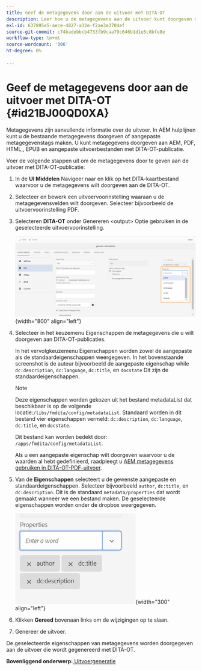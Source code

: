 ```yaml
---
title: Geef de metagegevens door aan de uitvoer met DITA-OT
description: Leer hoe u de metagegevens aan de uitvoer kunt doorgeven met DITA-OT
exl-id: 637895e5-aece-4827-a32e-f2ae3e3704ef
source-git-commit: c74badebbcb4733fb9caa79c646b1d1e5c8bfe8e
workflow-type: tm+mt
source-wordcount: '306'
ht-degree: 0%

---
```


# Geef de metagegevens door aan de uitvoer met DITA-OT {#id21BJ00QD0XA}

Metagegevens zijn aanvullende informatie over de uitvoer. In AEM hulplijnen kunt u de bestaande metagegevens doorgeven of aangepaste metagegevenstags maken. U kunt metagegevens doorgeven aan AEM, PDF, HTML,, EPUB en aangepaste uitvoerbestanden met DITA-OT-publicatie.

Voer de volgende stappen uit om de metagegevens door te geven aan de uitvoer met DITA-OT-publicatie:

1. In de **UI Middelen** Navigeer naar en klik op het DITA-kaartbestand waarvoor u de metagegevens wilt doorgeven aan de DITA-OT.
1. Selecteer en bewerk een uitvoervoorinstelling waaraan u de metagegevensvelden wilt doorgeven. Selecteer bijvoorbeeld de uitvoervoorinstelling PDF.
1. Selecteren **DITA-OT** onder Genereren &lt;output> Optie gebruiken in de geselecteerde uitvoervoorinstelling.

   ![](images/custom-meta-data-output-preset.png){width="800" align="left"}

1. Selecteer in het keuzemenu Eigenschappen de metagegevens die u wilt doorgeven aan DITA-OT-publicaties.

   In het vervolgkeuzemenu Eigenschappen worden zowel de aangepaste als de standaardeigenschappen weergegeven. In het bovenstaande screenshot is de auteur bijvoorbeeld de aangepaste eigenschap while `dc:description`, `dc:language`, `dc:title`, en `docstate` Dit zijn de standaardeigenschappen.

   >[!NOTE]
   >
   > Deze eigenschappen worden gekozen uit het bestand metadataList dat beschikbaar is op de volgende locatie:`/libs/fmdita/config/metadataList`. Standaard worden in dit bestand vier eigenschappen vermeld: `dc:description`, `dc:language`, `dc:title`, en `docstate`.

   Dit bestand kan worden bedekt door: `/apps/fmdita/config/metadataList`.

   Als u een aangepaste eigenschap wilt doorgeven waarvoor u de waarden al hebt gedefinieerd, raadpleegt u [AEM metagegevens gebruiken in DITA-OT-PDF-uitvoer](https://experienceleaguecommunities.adobe.com/t5/xml-documentation-discussions/use-aem-metadata-in-dita-ot-pdf-output/td-p/411880).

1. Van de **Eigenschappen** selecteert u de gewenste aangepaste en standaardeigenschappen. Selecteer bijvoorbeeld `author`, `dc:title`, en `dc:description`. Dit is de standaard `metadata/properties` dat wordt gemaakt wanneer we een bestand maken. De geselecteerde eigenschappen worden onder de dropbox weergegeven.

   ![](images/selected-metadata-properties.png){width="300" align="left"}

1. Klikken **Gereed** bovenaan links om de wijzigingen op te slaan.
1. Genereer de uitvoer.

De geselecteerde eigenschappen van metagegevens worden doorgegeven aan de uitvoer die wordt gegenereerd met DITA-OT.

**Bovenliggend onderwerp:**[ Uitvoergeneratie](generate-output.md)
